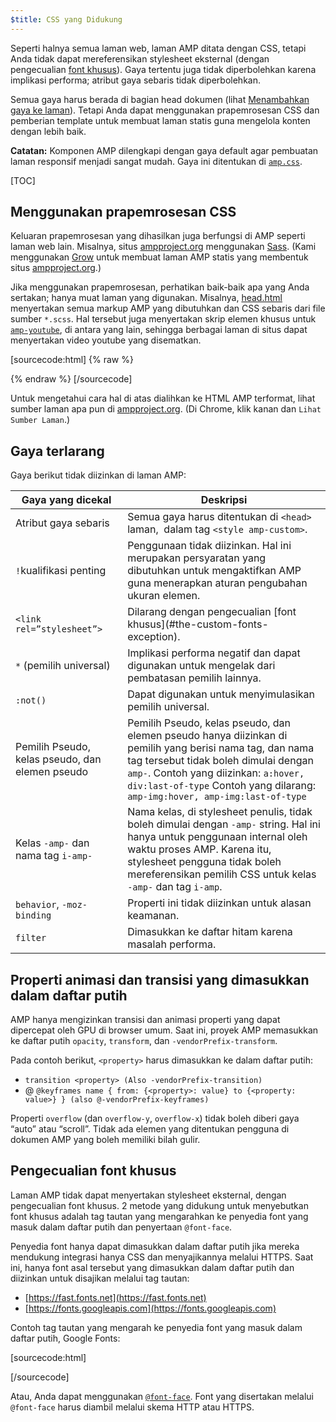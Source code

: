 ```yaml
---
$title: CSS yang Didukung
---
```


Seperti halnya semua laman web, laman AMP ditata dengan CSS,
tetapi Anda tidak dapat mereferensikan stylesheet eksternal
(dengan pengecualian [font khusus](#the-custom-fonts-exception)).
Gaya tertentu juga tidak diperbolehkan karena implikasi performa;
atribut gaya sebaris tidak diperbolehkan.

Semua gaya harus berada di bagian head dokumen
(lihat [Menambahkan gaya ke laman](/docs/guides/validate.html#add-styles-to-a-page)).
Tetapi Anda dapat menggunakan prapemrosesan CSS dan pemberian template untuk membuat laman statis
guna mengelola konten dengan lebih baik.

**Catatan:**
Komponen AMP dilengkapi dengan gaya default
agar pembuatan laman responsif menjadi sangat mudah.
Gaya ini ditentukan di
[`amp.css`](https://github.com/ampproject/amphtml/blob/master/css/amp.css).

[TOC]

## Menggunakan prapemrosesan CSS

Keluaran prapemrosesan yang dihasilkan juga berfungsi di AMP seperti laman web lain.
Misalnya, situs [ampproject.org](https://www.ampproject.org/) menggunakan
[Sass](http://sass-lang.com/).
(Kami menggunakan [Grow](http://grow.io/) untuk membuat laman AMP statis
yang membentuk situs [ampproject.org](https://www.ampproject.org/).)

Jika menggunakan prapemrosesan,
perhatikan baik-baik apa yang Anda sertakan; hanya muat laman yang digunakan.
Misalnya,
[head.html](https://github.com/ampproject/docs/blob/master/views/partials/head.html)
menyertakan semua markup AMP yang dibutuhkan dan CSS sebaris dari file sumber `*.scss`.
Hal tersebut juga menyertakan skrip elemen khusus untuk
[`amp-youtube`](/docs/reference/extended/amp-youtube.html), di antara yang lain,
sehingga berbagai laman di situs dapat menyertakan video youtube yang disematkan.

[sourcecode:html] {% raw %}
<head>
  <meta charset="utf-8">
  <meta name="viewport" content="width=device-width,minimum-scale=1,initial-scale=1">
  <meta content="IE=Edge" http-equiv="X-UA-Compatible">
  <meta property="og:description" content="{% if doc.description %}{{doc.description}} – {% endif %}Accelerated Mobile Pages Project">
  <meta name="description" content="{% if doc.description %}{{doc.description}} – {% endif %}Accelerated Mobile Pages Project">

  <title>Accelerated Mobile Pages Project</title>
  <link rel="shortcut icon" href="/static/img/amp_favicon.png">
  <link rel="canonical" href="https://www.ampproject.org{{doc.url.path}}">
  <link href="https://fonts.googleapis.com/css?family=Roboto:200,300,400,500,700" rel="stylesheet" type="text/css">
  <style amp-custom>
  {% include "/assets/css/main.min.css" %}
  </style>

  <style amp-boilerplate>body{-webkit-animation:-amp-start 8s steps(1,end) 0s 1 normal both;-moz-animation:-amp-start 8s steps(1,end) 0s 1 normal both;-ms-animation:-amp-start 8s steps(1,end) 0s 1 normal both;animation:-amp-start 8s steps(1,end) 0s 1 normal both}@-webkit-keyframes -amp-start{from{visibility:hidden}to{visibility:visible}}@-moz-keyframes -amp-start{from{visibility:hidden}to{visibility:visible}}@-ms-keyframes -amp-start{from{visibility:hidden}to{visibility:visible}}@-o-keyframes -amp-start{from{visibility:hidden}to{visibility:visible}}@keyframes -amp-start{from{visibility:hidden}to{visibility:visible}}</style><noscript><style amp-boilerplate>body{-webkit-animation:none;-moz-animation:none;-ms-animation:none;animation:none}</style></noscript>
  <script async src="https://cdn.ampproject.org/v0.js"></script>
  <script async custom-element="amp-carousel" src="https://cdn.ampproject.org/v0/amp-carousel-0.1.js"></script>
  <script async custom-element="amp-analytics" src="https://cdn.ampproject.org/v0/amp-analytics-0.1.js"></script>
  <script async custom-element="amp-lightbox" src="https://cdn.ampproject.org/v0/amp-lightbox-0.1.js"></script>
  <script async custom-element="amp-youtube" src="https://cdn.ampproject.org/v0/amp-youtube-0.1.js"></script>
  <script async custom-element="amp-sidebar" src="https://cdn.ampproject.org/v0/amp-sidebar-0.1.js"></script>
  <script async custom-element="amp-iframe" src="https://cdn.ampproject.org/v0/amp-iframe-0.1.js"></script>
</head>
{% endraw %} [/sourcecode]

Untuk mengetahui cara hal di atas dialihkan ke HTML AMP terformat,
lihat sumber laman apa pun di [ampproject.org](https://www.ampproject.org/).
(Di Chrome, klik kanan dan `Lihat Sumber Laman`.)

## Gaya terlarang

Gaya berikut tidak diizinkan di laman AMP:

<table>
  <thead>
    <tr>
      <th data-th="Banned style">Gaya yang dicekal</th>
      <th data-th="Description">Deskripsi</th>
    </tr>
  </thead>
  <tbody>
    <tr>
      <td data-th="Banned style">Atribut gaya sebaris</td>
      <td data-th="Description">Semua gaya harus ditentukan di <code>&lt;head&gt;</code> laman,
       dalam tag <code>&lt;style amp-custom&gt;</code>.</td>
    </tr>
    <tr>
      <td data-th="Banned style"><code>!</code>kualifikasi penting </td>
      <td data-th="Description">Penggunaan tidak diizinkan.
      Hal ini merupakan persyaratan yang dibutuhkan untuk mengaktifkan AMP guna menerapkan aturan pengubahan ukuran elemen.</td>
    </tr>
    <tr>
      <td data-th="Banned style"><code>&lt;link rel=”stylesheet”&gt;</code></td>
      <td data-th="Description">Dilarang dengan pengecualian [font khusus](#the-custom-fonts-exception).</td>
    </tr>
    <tr>
      <td data-th="Banned style"><code>*</code> (pemilih universal)</td>
      <td data-th="Description">Implikasi performa negatif dan dapat digunakan
      untuk mengelak dari pembatasan pemilih lainnya.</td>
    </tr>
    <tr>
      <td data-th="Banned style"><code>:not()</code></td>
      <td data-th="Description">Dapat digunakan untuk menyimulasikan pemilih universal.</td>
    </tr>
    <tr>
      <td data-th="Banned style">Pemilih Pseudo, kelas pseudo, dan elemen pseudo</td>
      <td data-th="Description">Pemilih Pseudo, kelas pseudo, dan elemen pseudo hanya diizinkan
      di pemilih yang berisi nama tag, dan nama tag tersebut tidak boleh dimulai dengan <code>amp-</code>.
      Contoh yang diizinkan: <code>a:hover, div:last-of-type</code>
      Contoh yang dilarang: <code>amp-img:hover, amp-img:last-of-type</code></td>
    </tr>
    <tr>
      <td data-th="Banned style">Kelas <code>-amp-</code> dan nama tag <code>i-amp-</code></td>
      <td data-th="Description">Nama kelas, di stylesheet penulis, tidak boleh dimulai dengan <code>-amp-</code> string. Hal ini hanya untuk penggunaan internal oleh waktu proses AMP. Karena itu, stylesheet pengguna tidak boleh mereferensikan pemilih CSS untuk kelas <code>-amp-</code> dan tag <code>i-amp</code>.</td>
    </tr>
    <tr>
      <td data-th="Banned style"><code>behavior</code>, <code>-moz-binding</code></td>
      <td data-th="Description">Properti ini tidak diizinkan
      untuk alasan keamanan.</td>
    </tr>
    <tr>
      <td data-th="Banned style"><code>filter</code></td>
      <td data-th="Description">Dimasukkan ke daftar hitam karena masalah performa.</td>
    </tr>
  </tbody>
</table>

## Properti animasi dan transisi yang dimasukkan dalam daftar putih

AMP hanya mengizinkan transisi dan animasi properti
yang dapat dipercepat oleh GPU di browser umum.
Saat ini, proyek AMP memasukkan ke daftar putih `opacity`, `transform`,
dan `-vendorPrefix-transform`.

Pada contoh berikut, `<property>` harus dimasukkan ke dalam daftar putih:

* `transition <property> (Also -vendorPrefix-transition)`
* @ `@keyframes name { from: {<property>: value} to {<property: value>} } (also @-vendorPrefix-keyframes)`

Properti `overflow` (dan `overflow-y`, `overflow-x`)
tidak boleh diberi gaya “auto” atau “scroll”.
Tidak ada elemen yang ditentukan pengguna di dokumen AMP yang boleh memiliki bilah gulir.

## Pengecualian font khusus

Laman AMP tidak dapat menyertakan stylesheet eksternal, dengan pengecualian font khusus.
2 metode yang didukung untuk menyebutkan font khusus adalah
tag tautan yang mengarahkan ke penyedia font yang masuk dalam daftar putih dan penyertaan `@font-face`.

Penyedia font hanya dapat dimasukkan dalam daftar putih
jika mereka mendukung integrasi hanya CSS dan menyajikannya melalui HTTPS.
Saat ini, hanya font asal tersebut yang dimasukkan dalam daftar putih
dan diizinkan untuk disajikan melalui tag tautan:

* [https://fast.fonts.net](https://fast.fonts.net)
* [https://fonts.googleapis.com](https://fonts.googleapis.com)

Contoh tag tautan yang mengarah ke penyedia font yang masuk dalam daftar putih, Google Fonts:

[sourcecode:html]
<link rel="stylesheet" href="https://fonts.googleapis.com/css?family=Tangerine">
[/sourcecode]

Atau, Anda dapat menggunakan [`@font-face`](https://developer.mozilla.org/en-US/docs/Web/CSS/@font-face).
Font yang disertakan melalui `@font-face` harus diambil
melalui skema HTTP atau HTTPS.
